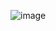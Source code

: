 ![image](https://user-images.githubusercontent.com/76451910/212429793-347123f4-efe9-4f48-b7af-daee685fcf1c.png)
